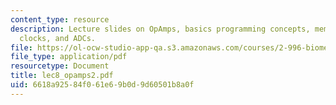 ```yaml
---
content_type: resource
description: Lecture slides on OpAmps, basics programming concepts, memory organization,
  clocks, and ADCs.
file: https://ol-ocw-studio-app-qa.s3.amazonaws.com/courses/2-996-biomedical-devices-design-laboratory-fall-2007/6618a92584f061e69b0d9d60501b8a0f_lec8_opamps2.pdf
file_type: application/pdf
resourcetype: Document
title: lec8_opamps2.pdf
uid: 6618a925-84f0-61e6-9b0d-9d60501b8a0f
---
```

